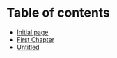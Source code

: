 # Table of contents

* [Initial page](README.md)
* [First Chapter](chapter1.md)
* [Untitled](untitled.md)

